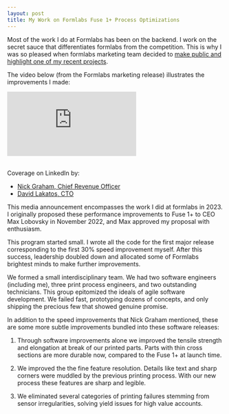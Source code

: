 ```yaml
---
layout: post
title: My Work on Formlabs Fuse 1+ Process Optimizations 
---
```


Most of the work I do at Formlabs has been on the backend. I work on the secret sauce that differentiates formlabs from the competition. This is why I was so pleased when formlabs marketing team decided to [make public and highlight one of my recent projects](https://formlabs.com/blog/sls-speed-sla-build-volume-improvements/).

The video below (from the Formlabs marketing release) illustrates the improvements I made: 

<div class="auto-resizable-iframe">
<div>
<iframe src="https://www.youtube.com/embed/u_PzdP95Pao" title="FuseComparison" frameborder="0" allow="accelerometer; autoplay; clipboard-write; encrypted-media; gyroscope; picture-in-picture; web-share" allowfullscreen></iframe>
</div>
</div>

<br />

Coverage on LinkedIn by:

- [Nick Graham, Chief Revenue Officer](https://www.linkedin.com/feed/update/urn:li:activity:7163227755894001665?updateEntityUrn=urn%3Ali%3Afs_feedUpdate%3A%28V2%2Curn%3Ali%3Aactivity%3A7163227755894001665%29)
- [David Lakatos, CTO](https://www.linkedin.com/posts/david-lakatos-1b299b16_3dprinting-formlabs-activity-7162837119562973186-Nre6?utm_source=share&utm_medium=member_desktop)

This media announcement encompasses the work I did at formlabs in 2023. I originally proposed these performance improvements to Fuse 1+ to CEO Max Lobovsky in November 2022, and Max approved my proposal with enthusiasm.

This program started small. I wrote all the code for the first major release corresponding to the first 30% speed improvement myself. After this success, leadership doubled down and allocated some of Formlabs brightest minds to make further improvements.

We formed a small interdisciplinary team. We had two software engineers (including me), three print process engineers, and two outstanding technicians. This group epitomized the ideals of agile software development. We failed fast, prototyping dozens of concepts, and only shipping the precious few that showed genuine promise.

In addition to the speed improvements that Nick Graham mentioned, these are some more subtle improvements bundled into these software releases:

1. Through software improvements alone we improved the tensile strength and elongation at break of our printed parts. Parts with thin cross sections are more durable now, compared to the Fuse 1+ at launch time.

2. We improved the the fine feature resolution. Details like text and sharp corners were muddled by the previous printing process. With our new process these features are sharp and legible.

3. We eliminated several categories of printing failures stemming from sensor irregularities, solving yield issues for high value accounts.
